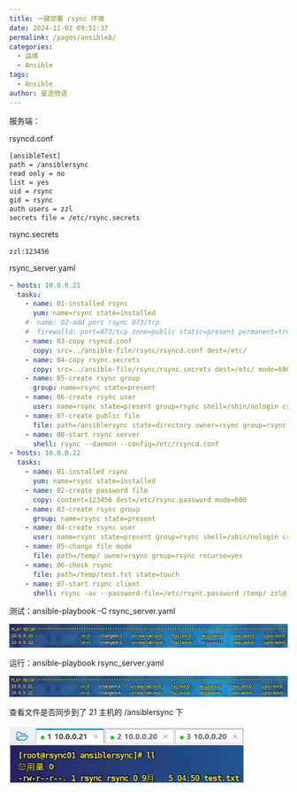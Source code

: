```yaml
---
title: 一键部署 rsync 环境
date: 2024-11-02 09:51:37
permalink: /pages/ansible8/
categories:
  - 运维
  - Ansible
tags:
  - Ansible
author: 星途物语
---
```

服务端：

rsyncd.conf

```
[ansibleTest]
path = /ansiblersync
read only = no
list = yes
uid = rsync
gid = rsync
auth users = zzl
secrets file = /etc/rsync.secrets
```

rsync.secrets

```
zzl:123456
```

rsync_server.yaml

```yaml
- hosts: 10.0.0.21
  tasks:
    - name: 01-installed rsync
      yum: name=rsync state=installed
    #- name: 02-add port rsync 873/tcp
    #  firewalld: port=873/tcp zone=public static=present permanent=true
    - name: 03-copy rsyncd.conf
      copy: src=../ansible-file/rsync/rsyncd.conf dest=/etc/
    - name: 04-copy rsync.secrets
      copy: src=../ansible-file/rsync/rsync.secrets dest=/etc/ mode=600
    - name: 05-create rsync group
      group: name=rsync state=present
    - name: 06-create rsync user
      user: name=rsync state=present group=rsync shell=/sbin/nologin createhome=no
    - name: 07-create public file
      file: path=/ansiblersync state=directory owner=rsync group=rsync recurse=yes
    - name: 08-start rsync server
      shell: rsync --daemon --config=/etc/rsyncd.conf
- hosts: 10.0.0.22
  tasks:
    - name: 01-installed rsync
      yum: name=rsync state=installed
    - name: 02-create password file
      copy: content=123456 dest=/etc/rsync.password mode=600
    - name: 03-create rsync group
      group: name=rsync state=present
    - name: 04-create rsync user
      user: name=rsync state=present group=rsync shell=/sbin/nologin createhome=no
    - name: 05-change file mode
      file: path=/temp/ owner=rsync group=rsync recurse=yes
    - name: 06-check rsync
      file: path=/temp/test.txt state=touch
    - name: 07-start rsync client
      shell: rsync -av --password-file=/etc/rsync.password /temp/ zzl@10.0.0.21::ansibleTest
```

测试：ansible-playbook -C rsync_server.yaml

 <img src="/img/image-20240905134741723.png" alt="image-20240905134741723" style="zoom:80%;" />

运行：ansible-playbook rsync_server.yaml

 <img src="/img/image-20240905142804289.png" alt="image-20240905142804289" style="zoom:80%;" />

查看文件是否同步到了 21 主机的 /ansiblersync 下

 <img src="/img/image-20240905142858677.png" alt="image-20240905142858677" style="zoom:80%;" />